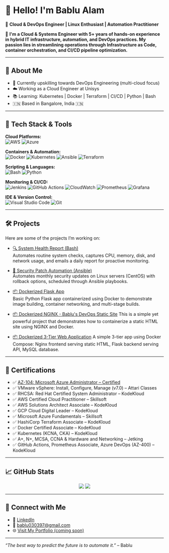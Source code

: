 # 👋 Hello! I'm Bablu Alam

🚀 **Cloud & DevOps Engineer | Linux Enthusiast | Automation Practitioner**  

🚀 **I'm a Cloud & Systems Engineer with 5+ years of hands-on experience in hybrid IT infrastructure, automation, and DevOps practices. My passion lies in streamlining operations through Infrastructure as Code, container orchestration, and CI/CD pipeline optimization.**

---

## 🔧 About Me

- 🧠 Currently upskilling towards DevOps Engineering (multi-cloud focus)
- ☁️ Working as a Cloud Engineer at Unisys
- 📚 Learning: Kubernetes | Docker | Terraform | CI/CD | Python | Bash
- 🇮🇳 Based in Bangalore, India 🇮🇳

---

## 🧰 Tech Stack & Tools

**Cloud Platforms:**  
![AWS](https://img.shields.io/badge/AWS-232F3E?style=for-the-badge&logo=amazonaws&logoColor=white)
![Azure](https://img.shields.io/badge/Azure-0078D4?style=for-the-badge&logo=microsoftazure&logoColor=white)  

**Containers & Automation:**  
![Docker](https://img.shields.io/badge/Docker-2496ED?style=for-the-badge&logo=docker&logoColor=white)
![Kubernetes](https://img.shields.io/badge/Kubernetes-326CE5?style=for-the-badge&logo=kubernetes&logoColor=white)
![Ansible](https://img.shields.io/badge/Ansible-000000?style=for-the-badge&logo=ansible&logoColor=white)
![Terraform](https://img.shields.io/badge/Terraform-623CE4?style=for-the-badge&logo=terraform&logoColor=white)  

**Scripting & Languages:**  
![Bash](https://img.shields.io/badge/Bash-121011?style=for-the-badge&logo=gnubash&logoColor=white)
![Python](https://img.shields.io/badge/Python-3776AB?style=for-the-badge&logo=python&logoColor=white)  

**Monitoring & CI/CD:**  
![Jenkins](https://img.shields.io/badge/Jenkins-D24939?style=for-the-badge&logo=jenkins&logoColor=white)
![GitHub Actions](https://img.shields.io/badge/GitHub%20Actions-2088FF?style=for-the-badge&logo=githubactions&logoColor=white)
![CloudWatch](https://img.shields.io/badge/AWS%20CloudWatch-FF4F8B?style=for-the-badge&logo=amazonaws&logoColor=white)
![Prometheus](https://img.shields.io/badge/Prometheus-E6522C?style=for-the-badge&logo=prometheus&logoColor=white)
![Grafana](https://img.shields.io/badge/Grafana-F46800?style=for-the-badge&logo=grafana&logoColor=white)

**IDE & Version Control:**  
![Visual Studio Code](https://img.shields.io/badge/VS%20Code-007ACC?style=for-the-badge&logo=visualstudiocode&logoColor=white)
![Git](https://img.shields.io/badge/Git-F05032?style=for-the-badge&logo=git&logoColor=white)


---

## 🛠️ Projects

Here are some of the projects I’m working on:

- [🔍 System Health Report (Bash)](https://github.com/skbablualam/system-health-report)  
  Automates routine system checks, captures CPU, memory, disk, and network usage, and emails a daily report for proactive monitoring.

- [🔐 Security Patch Automation (Ansible)](https://github.com/skbablualam/ansible-security-patch)  
  Automates monthly security updates on Linux servers (CentOS) with rollback options, scheduled through Ansible playbooks.

- [📦 Dockerized Flask App](https://github.com/skbablualam/docker-flask-app)  
  Basic Python Flask app containerized using Docker to demonstrate image building, container networking, and multi-stage builds.
  
- [📦 Dockerized NGINX - Bablu's DevOps Static Site](https://github.com/skbablualam/docker-nginx-site)
  This is a simple yet powerful project that demonstrates how to containerize a static HTML site using NGINX and Docker.

- [📦 Dockerized 3-Tier Web Application](https://github.com/skbablualam/docker-3tier-app)
  A simple 3-tier app using Docker Compose: Nginx frontend serving static HTML, Flask backend serving API, MySQL database.

---

## 📜 Certifications

- ✅ [AZ-104: Microsoft Azure Administrator – Certified](https://www.credly.com/users/bablu-alam.892cbfb5)
- ✅ VMware vSphere: Install, Configure, Manage (v7.0) – Attari Classes
- ✅ RHCSA: Red Hat Certified System Administrator – KodeKloud
- ✅ AWS Certified Cloud Practitioner – Skillsoft
- ✅ AWS Solutions Architect Associate – KodeKloud
- ✅ GCP Cloud Digital Leader – KodeKloud
- ✅ Microsoft Azure Fundamentals – Skillsoft
- ✅ HashiCorp Terraform Associate – KodeKloud
- ✅ Docker Certified Associate – KodeKloud
- ✅ Kubernetes (KCNA, CKA) – KodeKloud
- ✅ A+, N+, MCSA, CCNA & Hardware and Networking – Jetking
- ✅ GitHub Actions, Prometheus Associate, Azure DevOps (AZ-400) – KodeKloud

---

## 📈 GitHub Stats

<p align="center">
  <img src="https://github-readme-stats.vercel.app/api?username=skbablualam&show_icons=true&theme=gruvbox" />
  <img src="https://github-readme-stats.vercel.app/api/top-langs/?username=skbablualam&layout=compact&theme=gruvbox" />
</p>

---

## 🤝 Connect with Me

- 🔗 [LinkedIn](https://www.linkedin.com/in/bablu-alam/)
- 📧 bablu030397@gmail.com  
- 🌐 [Visit My Portfolio (coming soon)](#)

---

_“The best way to predict the future is to automate it.”_ – Bablu

